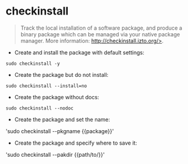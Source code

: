 # checkinstall

> Track the local installation of a software package, and produce a binary package which can be managed via your native package manager.
> More information: http://checkinstall.izto.org/>.

- Create and install the package with default settings:

`sudo checkinstall -y`

- Create the package but do not install:

`sudo checkinstall --install=no`

- Create the package without docs:

`sudo checkinstall --nodoc`

- Create the package and set the name:

'sudo checkinstall --pkgname {{package}}'

- Create the package and specify where to save it:

'sudo checkinstall --pakdir {{path/to/<placeholder>}}'

